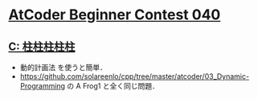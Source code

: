 # [AtCoder Beginner Contest 040](https://atcoder.jp/contests/abc040/tasks)

## [C: 柱柱柱柱柱](https://atcoder.jp/contests/abc040/tasks/abc040_c)
- 動的計画法 を使うと簡単．
- https://github.com/solareenlo/cpp/tree/master/atcoder/03_Dynamic-Programming の A Frog1 と全く同じ問題．

